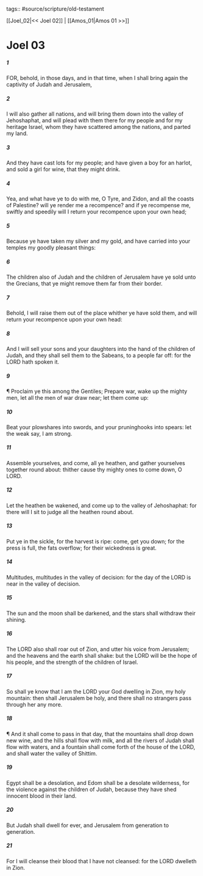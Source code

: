 tags:: #source/scripture/old-testament

[[Joel_02|<< Joel 02]] | [[Amos_01|Amos 01 >>]]

# Joel 03

##### 1

FOR, behold, in those days, and in that time, when I shall bring again the captivity of Judah and Jerusalem,

##### 2

I will also gather all nations, and will bring them down into the valley of Jehoshaphat, and will plead with them there for my people and for my heritage Israel, whom they have scattered among the nations, and parted my land.

##### 3

And they have cast lots for my people; and have given a boy for an harlot, and sold a girl for wine, that they might drink.

##### 4

Yea, and what have ye to do with me, O Tyre, and Zidon, and all the coasts of Palestine? will ye render me a recompence? and if ye recompense me, swiftly and speedily will I return your recompence upon your own head;

##### 5

Because ye have taken my silver and my gold, and have carried into your temples my goodly pleasant things:

##### 6

The children also of Judah and the children of Jerusalem have ye sold unto the Grecians, that ye might remove them far from their border.

##### 7

Behold, I will raise them out of the place whither ye have sold them, and will return your recompence upon your own head:

##### 8

And I will sell your sons and your daughters into the hand of the children of Judah, and they shall sell them to the Sabeans, to a people far off: for the LORD hath spoken it.

##### 9

¶ Proclaim ye this among the Gentiles; Prepare war, wake up the mighty men, let all the men of war draw near; let them come up:

##### 10

Beat your plowshares into swords, and your pruninghooks into spears: let the weak say, I am strong.

##### 11

Assemble yourselves, and come, all ye heathen, and gather yourselves together round about: thither cause thy mighty ones to come down, O LORD.

##### 12

Let the heathen be wakened, and come up to the valley of Jehoshaphat: for there will I sit to judge all the heathen round about.

##### 13

Put ye in the sickle, for the harvest is ripe: come, get you down; for the press is full, the fats overflow; for their wickedness is great.

##### 14

Multitudes, multitudes in the valley of decision: for the day of the LORD is near in the valley of decision.

##### 15

The sun and the moon shall be darkened, and the stars shall withdraw their shining.

##### 16

The LORD also shall roar out of Zion, and utter his voice from Jerusalem; and the heavens and the earth shall shake: but the LORD will be the hope of his people, and the strength of the children of Israel.

##### 17

So shall ye know that I am the LORD your God dwelling in Zion, my holy mountain: then shall Jerusalem be holy, and there shall no strangers pass through her any more.

##### 18

¶ And it shall come to pass in that day, that the mountains shall drop down new wine, and the hills shall flow with milk, and all the rivers of Judah shall flow with waters, and a fountain shall come forth of the house of the LORD, and shall water the valley of Shittim.

##### 19

Egypt shall be a desolation, and Edom shall be a desolate wilderness, for the violence against the children of Judah, because they have shed innocent blood in their land.

##### 20

But Judah shall dwell for ever, and Jerusalem from generation to generation.

##### 21

For I will cleanse their blood that I have not cleansed: for the LORD dwelleth in Zion.
